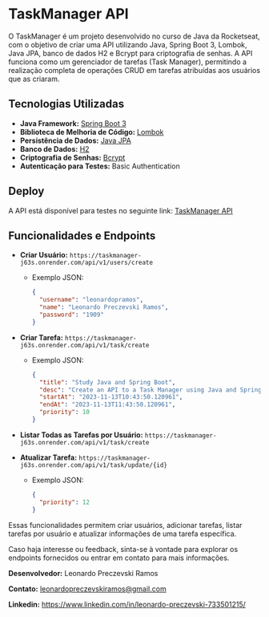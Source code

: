 # TaskManager API

O TaskManager é um projeto desenvolvido no curso de Java da Rocketseat, com o objetivo de criar uma API utilizando Java, Spring Boot 3, Lombok, Java JPA, banco de dados H2 e Bcrypt para criptografia de senhas. A API funciona como um gerenciador de tarefas (Task Manager), permitindo a realização completa de operações CRUD em tarefas atribuídas aos usuários que as criaram.

## Tecnologias Utilizadas

- **Java Framework:** [Spring Boot 3](https://spring.io/projects/spring-boot)
- **Biblioteca de Melhoria de Código:** [Lombok](https://projectlombok.org/)
- **Persistência de Dados:** [Java JPA](https://docs.oracle.com/javaee/7/api/javax/persistence/package-summary.html)
- **Banco de Dados:** [H2](https://www.h2database.com/)
- **Criptografia de Senhas:** [Bcrypt](https://www.mindrot.org/projects/jBCrypt/)
- **Autenticação para Testes:** Basic Authentication

## Deploy

A API está disponível para testes no seguinte link: [TaskManager API](https://dashboard.render.com/web/srv-ckle3f8u1l6c73c48l3g)

## Funcionalidades e Endpoints

- **Criar Usuário:** `https://taskmanager-j63s.onrender.com/api/v1/users/create`
  - Exemplo JSON:
    ```json
    {
      "username": "leonardopramos",
      "name": "Leonardo Preczevski Ramos",
      "password": "1909"
    }
    ```

- **Criar Tarefa:** `https://taskmanager-j63s.onrender.com/api/v1/task/create`
  - Exemplo JSON:
    ```json
    {
      "title": "Study Java and Spring Boot",
      "desc": "Create an API to a Task Manager using Java and Spring Boot",
      "startAt": "2023-11-13T10:43:50.120961",
      "endAt": "2023-11-13T11:43:50.120961",
      "priority": 10
    }
    ```

- **Listar Todas as Tarefas por Usuário:** `https://taskmanager-j63s.onrender.com/api/v1/task/create`

- **Atualizar Tarefa:** `https://taskmanager-j63s.onrender.com/api/v1/task/update/{id}`
  - Exemplo JSON:
    ```json
    {
      "priority": 12
    }
    ```

Essas funcionalidades permitem criar usuários, adicionar tarefas, listar tarefas por usuário e atualizar informações de uma tarefa específica.

Caso haja interesse ou feedback, sinta-se à vontade para explorar os endpoints fornecidos ou entrar em contato para mais informações.

**Desenvolvedor:** Leonardo Preczevski Ramos

**Contato:** leonardopreczevskiramos@gmail.com

**Linkedin:** https://www.linkedin.com/in/leonardo-preczevski-733501215/
